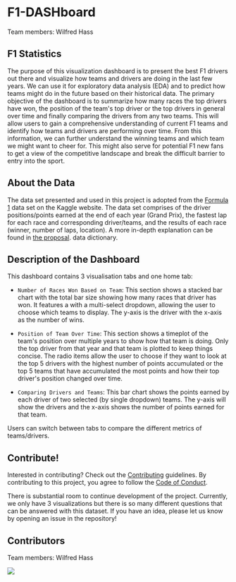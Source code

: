 # F1-DASHboard

Team members: Wilfred Hass

## F1 Statistics

The purpose of this visualization dashboard is to present the best F1 drivers
out there and visualize how teams and drivers are doing in the last few years.
We can use it for exploratory data analysis (EDA) and to predict how teams might do
in the future based on their historical data. The primary objective of the dashboard
is to summarize how many races the top drivers have won, the position of the team's top driver or the top drivers in general
over time and finally comparing the drivers from
any two teams. This will allow users to gain a comprehensive understanding of current
F1 teams and identify how teams and drivers are performing over time.
From this information, we can further understand the winning teams and which team we might want to cheer for.
This might also serve for potential F1 new fans to get a view of
the competitive landscape and break the difficult barrier to entry into the sport.

## About the Data

The data set presented and used in this project is adopted from the
[Formula 1](https://www.kaggle.com/datasets/tusharsingh1411/formula1-data-1950-2022)
data set on the Kaggle website. The data set comprises of the driver positions/points earned at the end
of each year (Grand Prix), the fastest lap for each race and corresponding driver/teams, and the results
of each race (winner, number of laps, location). A more in-depth explanation can be found in [the proposal](doocs/proposal.md).
data dictionary.

## Description of the Dashboard

This dashboard contains 3 visualisation tabs and one home tab:

- `Number of Races Won Based on Team`: This section shows a stacked bar chart with the total bar size showing how many races that driver has won. It features a with a multi-select dropdown, allowing the user to choose which teams to display. The y-axis is the driver with the x-axis as the number of wins.

- `Position of Team Over Time`: This section shows a timeplot of the team's position over multiple years to show how that team is doing. Only the top driver from that year and that team is plotted to keep things concise. The radio items allow the user to choose if they want to look at the top 5 drivers with the highest number of points accumulated or the top 5 teams that have accumulated the most points and how their top driver's position changed over time.

- `Comparing Drivers and Teams`: This bar chart shows the points earned by each driver of two selected (by single dropdown) teams. The y-axis will show the drivers and the x-axis shows the number of points earned for that team.

Users can switch between tabs to compare the different metrics of teams/drivers.

## Contribute!

Interested in contributing? Check out the [Contributing](CONTRIBUTING.md) guidelines. By contributing to this project, you agree to follow the [Code of Conduct](CODE_OF_CONDUCT.md).

There is substantial room to continue development of the project. Currently, we only have 3 visualizations but there is so many different questions that can be answered with this dataset. If you have an idea, please let us know by opening an issue in the repository!

## Contributors

Team members: Wilfred Hass

<a href="https://github.com/wilfhass/F1-DASHboard/graphs/contributors">
  <img src="https://contrib.rocks/image?repo=wilfhass/F1-DASHboard&max=1000" />
</a>